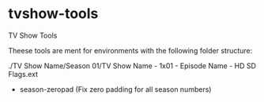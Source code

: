 tvshow-tools
============

TV Show Tools

Theese tools are ment for environments with the following folder structure:

./TV Show Name/Season 01/TV Show Name - 1x01 - Episode Name - HD SD Flags.ext


* season-zeropad <path>  (Fix zero padding for all season numbers)
